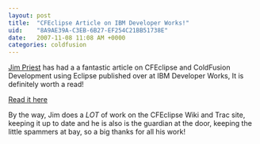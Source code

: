 ```yaml
---
layout: post
title:  "CFEclipse Article on IBM Developer Works!"
uid:	"8A9AE39A-C3EB-6B27-EF254C21BB51738E"
date:   2007-11-08 11:08 AM +0000
categories: coldfusion
---
```

<a href="http://www.thecrumb.com/" title="thecrumb.com">Jim Priest</a> has had a a fantastic article on CFEclipse and ColdFusion Development using Eclipse published over at IBM Developer Works, It is definitely worth a read! 

<a href="http://www.ibm.com/developerworks/opensource/library/os-eclipse-cfeclipse/index.html?ca=drs-tp4507" title="Code ColdFusion applications fast with the Eclipse CFEclipse plug-in">Read it here</a>

By the way, Jim does a *LOT* of work on the CFEclipse Wiki and Trac site, keeping it up to date and he is also is the guardian at the door, keeping the little spammers at bay, so a big thanks for all his work!